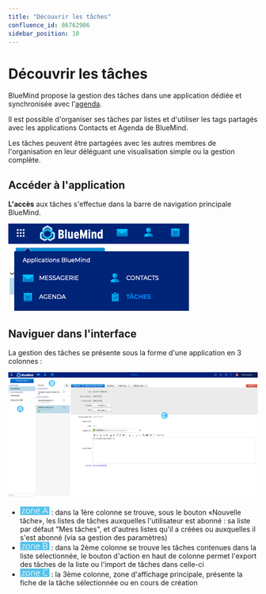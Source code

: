 ```yaml
---
title: "Découvrir les tâches"
confluence_id: 86762906
sidebar_position: 10
---
```

# Découvrir les tâches

BlueMind propose la gestion des tâches dans une application dédiée et synchronisée avec l'[agenda](/Guide_de_l_utilisateur/L_agenda/).

Il est possible d'organiser ses tâches par listes et d'utiliser les tags partagés avec les applications Contacts et Agenda de BlueMind.

Les tâches peuvent être partagées avec les autres membres de l'organisation en leur déléguant une visualisation simple ou la gestion complète.

## Accéder à l'application

**L'accès** aux tâches s'effectue dans la barre de navigation principale BlueMind.

![](../../attachments/86762906/86764802.png)

## Naviguer dans l'interface

La gestion des tâches se présente sous la forme d'une application en 3 colonnes :

![](../../attachments/86762906/86764801.png)

- ![](../../attachments/86762906/86764805.png) : dans la 1ère colonne se trouve, sous le bouton «Nouvelle tâche», les listes de tâches auxquelles l'utilisateur est abonné : sa liste par défaut "Mes tâches", et d'autres listes qu'il a créées ou auxquelles il s'est abonné (via sa gestion des paramètres)
- ![](../../attachments/86762906/86764804.png) : dans la 2ème colonne se trouve les tâches contenues dans la liste sélectionnée, le bouton d'action en haut de colonne permet l'export des tâches de la liste ou l'import de tâches dans celle-ci
- ![](../../attachments/86762906/86764803.png) : la 3ème colonne, zone d'affichage principale, présente la fiche de la tâche sélectionnée ou en cours de création


